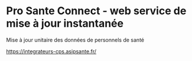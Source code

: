 # Pro Sante Connect - web service de mise à jour instantanée

Mise à jour unitaire des données de personnels de santé 

https://integrateurs-cps.asipsante.fr/
